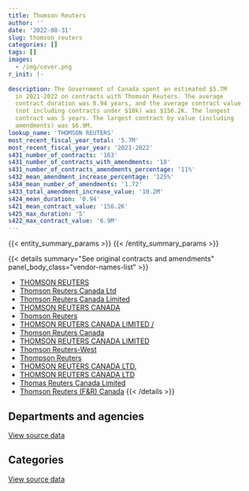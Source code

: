 ```yaml
---
title: Thomson Reuters
author: ''
date: '2022-08-31'
slug: thomson_reuters
categories: []
tags: []
images:
  - /img/cover.png
r_init: |-
  
description: The Government of Canada spent an estimated $5.7M
  in 2021-2022 on contracts with Thomson Reuters. The average
  contract duration was 0.94 years, and the average contract value
  (not including contracts under $10k) was $156.2K. The longest
  contract was 5 years. The largest contract by value (including
  amendments) was $6.9M.
lookup_name: 'THOMSON REUTERS'
most_recent_fiscal_year_total: '5.7M'
most_recent_fiscal_year_year: '2021-2022'
s431_number_of_contracts: '163'
s431_number_of_contracts_with_amendments: '18'
s431_number_of_contracts_amendments_percentage: '11%'
s432_mean_amendment_increase_percentage: '125%'
s434_mean_number_of_amendments: '1.72'
s433_total_amendment_increase_value: '10.2M'
s424_mean_duration: '0.94'
s421_mean_contract_value: '156.2K'
s425_max_duration: '5'
s422_max_contract_value: '6.9M'
---
```


<script src="/rmarkdown-libs/htmlwidgets/htmlwidgets.js"></script>
<link href="/rmarkdown-libs/datatables-css/datatables-crosstalk.css" rel="stylesheet" />
<script src="/rmarkdown-libs/datatables-binding/datatables.js"></script>
<script src="/rmarkdown-libs/jquery/jquery-3.6.0.min.js"></script>
<link href="/rmarkdown-libs/dt-core-bootstrap/css/dataTables.bootstrap.min.css" rel="stylesheet" />
<link href="/rmarkdown-libs/dt-core-bootstrap/css/dataTables.bootstrap.extra.css" rel="stylesheet" />
<script src="/rmarkdown-libs/dt-core-bootstrap/js/jquery.dataTables.min.js"></script>
<script src="/rmarkdown-libs/dt-core-bootstrap/js/dataTables.bootstrap.min.js"></script>
<link href="/rmarkdown-libs/crosstalk/css/crosstalk.min.css" rel="stylesheet" />
<script src="/rmarkdown-libs/crosstalk/js/crosstalk.min.js"></script>
<script src="/rmarkdown-libs/htmlwidgets/htmlwidgets.js"></script>
<link href="/rmarkdown-libs/datatables-css/datatables-crosstalk.css" rel="stylesheet" />
<script src="/rmarkdown-libs/datatables-binding/datatables.js"></script>
<script src="/rmarkdown-libs/jquery/jquery-3.6.0.min.js"></script>
<link href="/rmarkdown-libs/dt-core-bootstrap/css/dataTables.bootstrap.min.css" rel="stylesheet" />
<link href="/rmarkdown-libs/dt-core-bootstrap/css/dataTables.bootstrap.extra.css" rel="stylesheet" />
<script src="/rmarkdown-libs/dt-core-bootstrap/js/jquery.dataTables.min.js"></script>
<script src="/rmarkdown-libs/dt-core-bootstrap/js/dataTables.bootstrap.min.js"></script>
<link href="/rmarkdown-libs/crosstalk/css/crosstalk.min.css" rel="stylesheet" />
<script src="/rmarkdown-libs/crosstalk/js/crosstalk.min.js"></script>

{{< entity_summary_params >}}
{{< /entity_summary_params >}}

{{< details summary="See original contracts and amendments" panel_body_class="vendor-names-list" >}}
- [THOMSON REUTERS](https://search.open.canada.ca/en/ct/?sort=contract_value_f%20desc&page=1&search_text=%22THOMSON%20REUTERS%22)
- [Thomson Reuters Canada Ltd](https://search.open.canada.ca/en/ct/?sort=contract_value_f%20desc&page=1&search_text=%22Thomson%20Reuters%20Canada%20Ltd%22)
- [Thomson Reuters Canada Limited](https://search.open.canada.ca/en/ct/?sort=contract_value_f%20desc&page=1&search_text=%22Thomson%20Reuters%20Canada%20Limited%22)
- [THOMSON REUTERS CANADA](https://search.open.canada.ca/en/ct/?sort=contract_value_f%20desc&page=1&search_text=%22THOMSON%20REUTERS%20CANADA%22)
- [Thomson Reuters](https://search.open.canada.ca/en/ct/?sort=contract_value_f%20desc&page=1&search_text=%22Thomson%20Reuters%22)
- [THOMSON REUTERS CANADA LIMITED /](https://search.open.canada.ca/en/ct/?sort=contract_value_f%20desc&page=1&search_text=%22THOMSON%20REUTERS%20CANADA%20LIMITED%20%2f%22)
- [Thomson Reuters Canada](https://search.open.canada.ca/en/ct/?sort=contract_value_f%20desc&page=1&search_text=%22Thomson%20Reuters%20Canada%22)
- [THOMSON REUTERS CANADA LIMITED](https://search.open.canada.ca/en/ct/?sort=contract_value_f%20desc&page=1&search_text=%22THOMSON%20REUTERS%20CANADA%20LIMITED%22)
- [Thomson Reuters-West](https://search.open.canada.ca/en/ct/?sort=contract_value_f%20desc&page=1&search_text=%22Thomson%20Reuters-West%22)
- [Thompson Reuters](https://search.open.canada.ca/en/ct/?sort=contract_value_f%20desc&page=1&search_text=%22Thompson%20Reuters%22)
- [THOMSON REUTERS CANADA LTD.](https://search.open.canada.ca/en/ct/?sort=contract_value_f%20desc&page=1&search_text=%22THOMSON%20REUTERS%20CANADA%20LTD.%22)
- [THOMSON REUTERS CANADA LTD](https://search.open.canada.ca/en/ct/?sort=contract_value_f%20desc&page=1&search_text=%22THOMSON%20REUTERS%20CANADA%20LTD%22)
- [Thomas Reuters Canada Limited](https://search.open.canada.ca/en/ct/?sort=contract_value_f%20desc&page=1&search_text=%22Thomas%20Reuters%20Canada%20Limited%22)
- [Thomson Reuters (F&R) Canada](https://search.open.canada.ca/en/ct/?sort=contract_value_f%20desc&page=1&search_text=%22Thomson%20Reuters%20%28F%26R%29%20Canada%22)
{{< /details >}}

## Departments and agencies

<div id="htmlwidget-1" style="width:100%;height:auto;" class="datatables html-widget"></div>
<script type="application/json" data-for="htmlwidget-1">{"x":{"style":"bootstrap","filter":"none","vertical":false,"data":[["<a href=\"/departments/atssc-scdata/\">Administrative Tribunals Support Service of Canada<\/a>","<a href=\"/departments/cas-satj/\">Courts Administration Service<\/a>","<a href=\"/departments/cbsa-asfc/\">Canada Border Services Agency<\/a>","<a href=\"/departments/cer-rec/\">Canada Energy Regulator<\/a>","<a href=\"/departments/cnsc-ccsn/\">Canadian Nuclear Safety Commission<\/a>","<a href=\"/departments/cra-arc/\">Canada Revenue Agency<\/a>","<a href=\"/departments/crtc/\">Canadian Radio-television and Telecommunications Commission<\/a>","<a href=\"/departments/csc-scc/\">Correctional Service of Canada<\/a>","<a href=\"/departments/dfatd-maecd/\">Global Affairs Canada<\/a>","<a href=\"/departments/dnd-mdn/\">National Defence<\/a>","<a href=\"/departments/esdc-edsc/\">Employment and Social Development Canada<\/a>","<a href=\"/departments/feddevontario/\">Federal Economic Development Agency for Southern Ontario<\/a>","<a href=\"/departments/fin/\">Department of Finance Canada<\/a>","<a href=\"/departments/ic/\">Innovation, Science and Economic Development Canada<\/a>","<a href=\"/departments/jus/\">Department of Justice Canada<\/a>","<a href=\"/departments/nsira-ossnr/\">National Security and Intelligence Review Agency<\/a>","<a href=\"/departments/oag-bvg/\">Office of the Auditor General of Canada<\/a>","<a href=\"/departments/osfi-bsif/\">Office of the Superintendent of Financial Institutions Canada<\/a>","<a href=\"/departments/pco-bcp/\">Privy Council Office<\/a>","<a href=\"/departments/ps-sp/\">Public Safety Canada<\/a>","<a href=\"/departments/pwgsc-tpsgc/\">Public Services and Procurement Canada<\/a>","<a href=\"/departments/rcmp-grc/\">Royal Canadian Mounted Police<\/a>","<a href=\"/departments/tbs-sct/\">Treasury Board of Canada Secretariat<\/a>","<a href=\"/departments/tc/\">Transport Canada<\/a>","<a href=\"/departments/wd-deo/\">Western Economic Diversification Canada<\/a>"],[34467.79,52342.04,39848.26,39921,null,1141834.12,12871.4,37808.38,null,113087.86,14359.09,10130.62,215022.93,150933.49,555277.63,null,null,null,null,905.29,51334.07,285688.58,null,null,5289.65],[34246.75,83649.5,69572.95,null,10923.71,1299959.66,8887.38,30314.73,142200.77,261763.59,14967.88,907.22,101552.5,80755.66,2139191.26,null,null,15707.6,null,7363,203400,427444.64,20195.7,4324.77,null],[20882.37,31276.36,9317.86,null,12190.44,1178598.3,null,3503.22,28165.76,44320.97,14926.99,null,67056.91,138321.06,3092519.52,10599.55,null,null,662.61,6437.59,255902.09,138960.31,null,17346.6,null],[31693.7,72066.29,47930.49,39765.6,12424.35,1044114.52,null,39119.25,58880.67,127415,14926.99,null,73824.3,261044.55,3203790.1,21282.7,20805.87,null,10515.39,null,295583.11,308550.1,null,13069.35,null]],"container":"<table class=\"table table-striped table-hover row-border order-column display\">\n  <thead>\n    <tr>\n      <th>Department<\/th>\n      <th>2018-2019<\/th>\n      <th>2019-2020<\/th>\n      <th>2020-2021<\/th>\n      <th>2021-2022<\/th>\n    <\/tr>\n  <\/thead>\n<\/table>","options":{"order":[[4,"desc"]],"pageLength":10,"autoWidth":true,"columnDefs":[{"targets":1,"render":"function(data, type, row, meta) {\n    return type !== 'display' ? data : DTWidget.formatCurrency(data, \"$\", 2, 3, \",\", \".\", true, null);\n  }"},{"targets":2,"render":"function(data, type, row, meta) {\n    return type !== 'display' ? data : DTWidget.formatCurrency(data, \"$\", 2, 3, \",\", \".\", true, null);\n  }"},{"targets":3,"render":"function(data, type, row, meta) {\n    return type !== 'display' ? data : DTWidget.formatCurrency(data, \"$\", 2, 3, \",\", \".\", true, null);\n  }"},{"targets":4,"render":"function(data, type, row, meta) {\n    return type !== 'display' ? data : DTWidget.formatCurrency(data, \"$\", 2, 3, \",\", \".\", true, null);\n  }"},{"width":"16%","targets":[1,2,3,4]},{"className":"dt-right","targets":[1,2,3,4]}],"orderClasses":false}},"evals":["options.columnDefs.0.render","options.columnDefs.1.render","options.columnDefs.2.render","options.columnDefs.3.render"],"jsHooks":[]}</script>
<p class="text-right">
<a href="https://github.com/GoC-Spending/contracts-data/tree/main/data/out/vendors/thomson_reuters/summary_by_fiscal_year_by_department.csv" class="source-data-link btn btn-link">View source data</a>
</p>

## Categories

<div id="htmlwidget-2" style="width:100%;height:auto;" class="datatables html-widget"></div>
<script type="application/json" data-for="htmlwidget-2">{"x":{"style":"bootstrap","filter":"none","vertical":false,"data":[["<a href=\"/categories/office_management/\">Office management<\/a>","<a href=\"/categories/professional_services/\">Professional services<\/a>","<a href=\"/categories/information_technology/\">Information technology<\/a>","<a href=\"/categories/industrial_products_and_services/\">Industrial products and services<\/a>","<a href=\"/categories/human_capital/\">Human capital<\/a>"],[634171.45,213878.65,177297.39,null,1735774.71],[2077516.69,513821.01,543054.2,null,1822937.37],[1821720.93,353443.69,1470429.4,7513.33,1417881.16],[2074428.31,412873.02,1592775.13,6976.67,1609749.2]],"container":"<table class=\"table table-striped table-hover row-border order-column display\">\n  <thead>\n    <tr>\n      <th>Category<\/th>\n      <th>2018-2019<\/th>\n      <th>2019-2020<\/th>\n      <th>2020-2021<\/th>\n      <th>2021-2022<\/th>\n    <\/tr>\n  <\/thead>\n<\/table>","options":{"order":[[4,"desc"]],"dom":"t","pageLength":30,"autoWidth":true,"columnDefs":[{"targets":1,"render":"function(data, type, row, meta) {\n    return type !== 'display' ? data : DTWidget.formatCurrency(data, \"$\", 2, 3, \",\", \".\", true, null);\n  }"},{"targets":2,"render":"function(data, type, row, meta) {\n    return type !== 'display' ? data : DTWidget.formatCurrency(data, \"$\", 2, 3, \",\", \".\", true, null);\n  }"},{"targets":3,"render":"function(data, type, row, meta) {\n    return type !== 'display' ? data : DTWidget.formatCurrency(data, \"$\", 2, 3, \",\", \".\", true, null);\n  }"},{"targets":4,"render":"function(data, type, row, meta) {\n    return type !== 'display' ? data : DTWidget.formatCurrency(data, \"$\", 2, 3, \",\", \".\", true, null);\n  }"},{"width":"16%","targets":[1,2,3,4]},{"className":"dt-right","targets":[1,2,3,4]}],"orderClasses":false,"lengthMenu":[10,25,30,50,100]}},"evals":["options.columnDefs.0.render","options.columnDefs.1.render","options.columnDefs.2.render","options.columnDefs.3.render"],"jsHooks":[]}</script>
<p class="text-right">
<a href="https://github.com/GoC-Spending/contracts-data/tree/main/data/out/vendors/thomson_reuters/summary_by_fiscal_year_by_category.csv" class="source-data-link btn btn-link">View source data</a>
</p>
